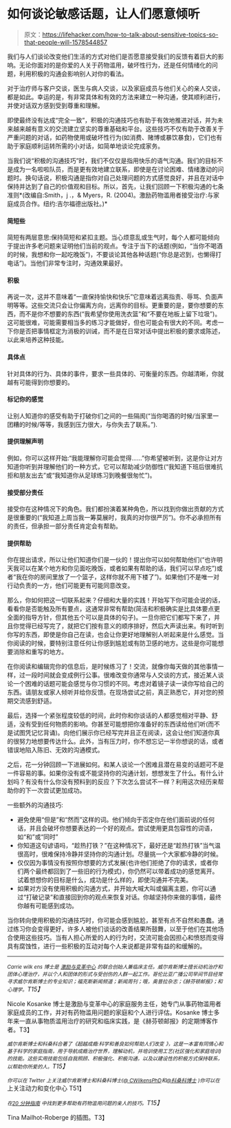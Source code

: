 # 如何谈论敏感话题，让人们愿意倾听

> 原文：<https://lifehacker.com/how-to-talk-about-sensitive-topics-so-that-people-will-1578544857>

我们与人们谈论改变他们生活的方式对他们是否愿意接受我们的反馈有着巨大的影响。无论你面对的是你爱的人关于药物滥用，破坏性行为，还是任何情绪化的问题，利用积极的沟通会影响别人对你的看法。



对于治疗师与客户交谈，医生与病人交谈，以及家庭成员与他们关心的亲人交谈，都是如此。幸运的是，有非常具体和有效的方法来建立一种沟通，使其顺利进行，并使对话双方感到受到尊重和理解。

即使最终没有达成“完全一致”，积极的沟通技巧也有助于有效地推进对话，并为未来越来越有意义的交流建立坚实的尊重基础和平台。这些技巧不仅有助于改善关于严重问题的对话，如药物使用或破坏性行为(如消费、赌博或暴饮暴食)，它们也有助于家庭顺利运转所需的小对话，如简单地谈论完成家务。

当我们说“积极的沟通技巧”时，我们不仅仅是指用快乐的语气沟通。我们的目标不是成为一名啦啦队员，而是更有效地建立联系，即使是在讨论困难、情绪激动的问题时。换句话说，积极沟通是指你对自己处理问题的方式感觉良好，并且在对话中保持并达到了自己的价值观和目标。所以，首先，让我们回顾一下积极沟通的七条准则*(改编自:Smith，j .，& Myers，R. (2004)。激励药物滥用者接受治疗:与家庭成员合作。纽约:吉尔福德出版社。)*

#### 简短些

简短有两层意思:保持简短和紧扣主题。当心烦意乱或生气时，每个人都可能倾向于提出许多老问题来证明他们当前的观点。专注于当下的话题(例如，“当你不喝酒的时候，我想和你一起吃晚饭”)，不要谈论其他各种话题(“你总是迟到，也懒得打电话”)。当他们非常专注时，沟通效果最好。

#### 积极

再说一次，这并不意味着“一直保持愉快和快乐”它意味着远离指责、辱骂、负面声明等等。这些交流只会让你偏离方向，远离你的目标。更重要的是，要你想要的东西，而不是你不想要的东西(“我希望你使用洗衣篮”和“不要在地板上留下垃圾”)。这可能很难，可能需要相当多的练习才能做好，但也可能会有很大的不同。考虑一下你是否把事情框定为消极的训诫，而不是在日常对话中提出积极的要求或陈述，以此来培养这种技能。

#### 具体点

针对具体的行为、具体的事件，要求一些具体的、可衡量的东西。你越清晰，你就越有可能得到你想要的。

#### 标记你的感觉

让别人知道你的感受有助于打破你们之间的一些隔阂(“当你喝酒的时候/当家里一团糟的时候/等等，我感到压力很大，与你失去了联系。”).

#### 提供理解声明

例如，你可以这样开始:“我能理解你可能会觉得……”你希望被听到，这是你让对方知道你听到并理解他们的一种方式，它可以帮助减少防御性(“我知道下班后很难抗拒和朋友出去”或“我知道你从足球练习到晚餐很匆忙”)。

#### 接受部分责任

接受你在这种情况下的角色。我们都扮演着某种角色，所以找到你做出贡献的方式是很重要的(“我知道上周当我一筹莫展时，我真的对你很严厉”)。你不必承担所有的责任，但承担一部分责任肯定会有帮助。

#### 提供帮助

你在提出请求，所以让他们知道你们是一伙的！提出你可以如何帮助他们(“也许明天我可以在某个地方和你见面吃晚饭，或者如果有帮助的话，我们可以早点吃”)或者“我在你的房间里放了一个篮子，这样你就不用下楼了”)。如果他们不是唯一对行动负责的一方，他们可能更有可能同意改变。

那么，你如何把这一切联系起来？仔细和大量的实践！开始写下你可能会说的话，看看你是否能触及所有要点，这通常非常有帮助(简洁和积极确实是比具体要点更全面的指导方针，但其他五个可以是具体的句子)。一旦你把它们都写下来了，并且你觉得已经写完了，就把它们按有意义的顺序排好，然后大声读出来。有时听到你写的东西，即使是你自己在读，也会让你更好地理解别人听起来是什么感觉。当你阅读的时候，要特别注意任何让你感到尴尬或有防卫感的地方。这些是你可能想要消除和重写的地方。

在你阅读和编辑完你的信息后，是时候练习了！交流，就像你每天做的其他事情一样，过一段时间就会变成例行公事。很难改变你通常与人交谈的方式，接近某人谈论一个困难的话题可能会感觉与你习惯的不同。考虑对着镜子读一读你写给自己的东西。请朋友或家人倾听并给你反馈。在现场尝试之前，真正熟悉它，并对您的预期交流感到舒适。

最后，选择一个紧张程度较低的时间，此时你和你谈话的人都感觉相对平静、舒适，没有受到任何物质的影响。你甚至可能想把你准备好的东西读给他们听(而不是试图凭记忆背诵)。向他们展示你已经写完并且正在阅读，这会让他们知道你真的很努力地想要传达什么。此外，当有压力时，你不想忘记一半你想说的话，或者错误地陷入陈旧、无效的沟通模式。

之后，花一分钟回顾一下进展如何。和某人谈论一个困难且潜在易变的话题可不是一件容易的事。如果你没有或不能坚持你的沟通计划，想想发生了什么。有什么计划吗？有没有什么你没有预料到的反应？下次怎么尝试不一样？利用这次经历来帮助你的下一次尝试更加成功。

一些额外的沟通技巧:

*   避免使用“但是”和“然而”这样的词。他们倾向于否定你在他们面前说的任何话，并且会破坏你想要表达的一个好的观点。尝试使用更具包容性的词语，如“和”或“同时”
*   你知道这句谚语吗，“趁热打铁？”在这种情况下，最好还是“趁热打铁”当气温很高时，很难保持冷静并坚持你的沟通计划。尽量挑一个大家都冷静的时候。
*   仅仅因为事情没有按照你想要的方式发展(也许他们拒绝了你的请求，或者你们两个最终都回到了一些旧的行为模式)，你仍然可以带着成功的感觉离开。试着想想你的目标是什么，成功是什么样的，即使沟通并不完美。
*   如果对方没有使用积极的沟通方式，并开始大喊大叫或偏离主题，你可以通过“打破记录”和直接回到你的观点来恢复对话。你越坚持你来做的事情，最终你越有可能感到成功。

当你转向使用积极的沟通技巧时，你可能会感到尴尬，甚至有点不自然和愚蠢。通过练习你会变得更好，许多人被他们谈话的改善结果所鼓舞，以至于他们在其他场合使用这些技巧。当有人担心所爱的人的行为时，交流可能会因担心和愤怒而变得具有腐蚀性，进行一些积极的互动对每个人来说都是非常有益的和缓解的。

* * *

*<small>Carrie wilk ens 博士是</small>* [*<small>激励与变革中心</small>*](http://www.motivationandchange.com/) *<small>的联合创始人兼临床主任。威尔肯斯博士擅长动机治疗和团体心理治疗，并以个人和团体的形式与受创伤的人群一起工作。哥伦比亚广播公司早间节目经常寻求威尔肯斯博士的专业知识；福克斯新闻频道；新闻周刊；哦，奥普拉杂志；《赫芬顿邮报》；和心理学。</small>T15】*

Nicole Kosanke 博士是激励与变革中心的家庭服务主任，她专门从事药物滥用者家庭成员的工作，并对有药物滥用问题的家庭和个人进行评估。Kosanke 博士多年来一直从事物质滥用治疗的研究和临床实践，是《赫芬顿邮报》的定期博客作者。T3】

*<small>威尔肯斯博士和科桑科合著了《超越成瘾:科学和善良如何帮助人们改变</small>* *<small>》，这是一本富有同情心和基于科学的家庭指南，用于导航成瘾治疗世界，理解动机，并培训使用工艺(社区强化和家庭培训)的技能。这些实用技能包括自我照顾、积极强化、积极沟通，以及以建设性的积极方式保持联系，以帮助你所爱的人。</small>T15】*

*<small>你可以在 Twitter 上关注威尔肯斯博士和科桑科博士(</small>*[*<small>@ CWilkensPhD</small>*](http://www.twitter.com/CWilkensPhD)*<small>和</small>*[*<small>@科桑科博士</small>*](http://www.twitter.com/KosankePhD) *<small>)你可以在</small>* 上关注动力和变化中心 T51】

*<small>在</small>*[*<small>20 分钟指南</small>*](http://www.the20minuteguide.com) *<small>中找到更多帮助有药物滥用问题的亲人的技巧。</small>T15】*

Tina Mailhot-Roberge 的插图。T3】